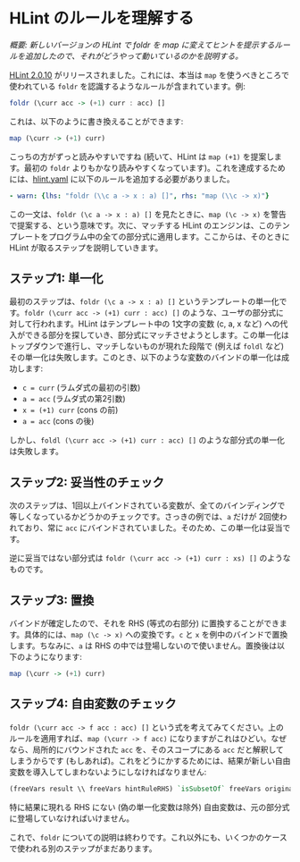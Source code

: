 # HLint のルールを理解する

*概要: 新しいバージョンの HLint で foldr を map に変えてヒントを提示するルールを追加したので、それがどうやって動いているのかを説明する。*

[HLint 2.0.10](https://hackage.haskell.org/package/hlint-2.0.10) がリリースされました。これには、本当は `map` を使うべきところで使われている `foldr` を認識するようなルールが含まれています。例:

```haskell
foldr (\curr acc -> (+1) curr : acc) []
```

これは、以下のように書き換えることができます:

```haskell
map (\curr -> (+1) curr)
```

こっちの方がずっと読みやすいですね (続いて、HLint は `map (+1)` を提案します。最初の `foldr` よりもかなり読みやすくなっています)。これを達成するためには、[hlint.yaml](https://github.com/ndmitchell/hlint/blob/master/data/hlint.yaml) に以下のルールを追加する必要がありました。

```yaml
- warn: {lhs: "foldr (\\c a -> x : a) []", rhs: "map (\\c -> x)"}
```

この一文は、`foldr (\c a -> x : a) []` を見たときに、`map (\c -> x)` を警告で提案する、という意味です。次に、マッチする HLint のエンジンは、このテンプレートをプログラム中の全ての部分式に適用します。ここからは、そのときに HLint が取るステップを説明していきます。

## ステップ1: 単一化
最初のステップは、`foldr (\c a -> x : a) []` というテンプレートの単一化です。`foldr (\curr acc -> (+1) curr : acc) []` のような、ユーザの部分式に対して行われます。HLint はテンプレート中の 1文字の変数 (c, a, x など) への代入ができる部分を探していき、部分式にマッチさせようとします。この単一化はトップダウンで進行し、マッチしないものが現れた段階で (例えば `foldl` など) その単一化は失敗します。このとき、以下のような変数のバインドの単一化は成功します:

* `c = curr` (ラムダ式の最初の引数)
* `a = acc` (ラムダ式の第2引数)
* `x = (+1) curr` (cons の前)
* `a = acc` (cons の後)

しかし、`foldl (\curr acc -> (+1) curr : acc) []` のような部分式の単一化は失敗します。

## ステップ2: 妥当性のチェック
次のステップは、1回以上バインドされている変数が、全てのバインディングで等しくなっているかどうかのチェックです。さっきの例では、`a` だけが 2回使われており、常に `acc` にバインドされていました。そのため、この単一化は妥当です。

逆に妥当ではない部分式は `foldr (\curr acc -> (+1) curr : xs) []` のようなものです。

## ステップ3: 置換
バインドが確定したので、それを RHS (等式の右部分) に置換することができます。具体的には、`map (\c -> x)` への変換です。`c` と `x` を例中のバインドで置換します。ちなみに、`a` は RHS の中では登場しないので使いません。置換後は以下のようになります:

```haskell
map (\curr -> (+1) curr)
```

## ステップ4: 自由変数のチェック
`foldr (\curr acc -> f acc : acc) []` という式を考えてみてください。上のルールを適用すれば、`map (\curr -> f acc)` になりますがこれはひどい。なぜなら、局所的にバウンドされた `acc` を、そのスコープにある `acc` だと解釈してしまうからです (もしあれば)。これをどうにかするためには、結果が新しい自由変数を導入してしまわないようにしなければなりません:

```haskell
(freeVars result \\ freeVars hintRuleRHS) `isSubsetOf` freeVars original
```

特に結果に現れる RHS にない (偽の単一化変数は除外) 自由変数は、元の部分式に登場していなければいけません。

これで、`foldr` についての説明は終わりです。これ以外にも、いくつかのケースで使われる別のステップがまだあります。

